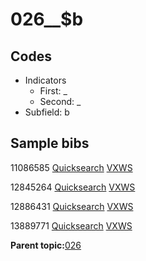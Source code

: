 # 026\_\_$b

## Codes

-   Indicators
    -   First: \_
    -   Second: \_
-   Subfield: b

## Sample bibs

11086585 [Quicksearch](https://search.library.yale.edu/catalog/11086585) [VXWS](http://prodorbis.library.yale.edu:7014/vxws/GetHoldingsService?bibId=11086585)

12845264 [Quicksearch](https://search.library.yale.edu/catalog/12845264) [VXWS](http://prodorbis.library.yale.edu:7014/vxws/GetHoldingsService?bibId=12845264)

12886431 [Quicksearch](https://search.library.yale.edu/catalog/12886431) [VXWS](http://prodorbis.library.yale.edu:7014/vxws/GetHoldingsService?bibId=12886431)

13889771 [Quicksearch](https://search.library.yale.edu/catalog/13889771) [VXWS](http://prodorbis.library.yale.edu:7014/vxws/GetHoldingsService?bibId=13889771)

**Parent topic:**[026](../../tags/026/026.md)

